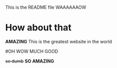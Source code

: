 This is the README file WAAAAAAOW

# How about that

**AMAZING**
This is the greatest website in the world

#OH WOW MUCH GOOD

~~so dumb~~  **SO AMAZING**